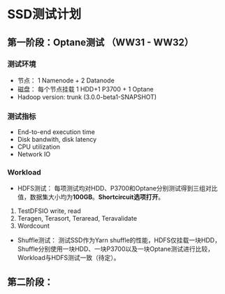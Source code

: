 SSD测试计划
=========================


第一阶段：Optane测试 （WW31 - WW32）
------------


### 测试环境

* 节点： 1 Namenode + 2 Datanode
* 磁盘： 每个节点挂载 1 HDD+1 P3700 + 1 Optane
* Hadoop version: trunk (3.0.0-beta1-SNAPSHOT)

### 测试指标

* End-to-end execution time
* Disk bandwith, disk latency
* CPU utilization
* Network IO

### Workload
* HDFS测试：
每项测试均对HDD、P3700和Optane分别测试得到三组对比值，数据集大小均为**100GB**。**Shortcircuit选项打开**。

1. TestDFSIO write, read
2. Teragen, Terasort, Teraread, Teravalidate
3. Wordcount

* Shuffle测试： 
测试SSD作为Yarn shuffle的性能，HDFS仅挂载一块HDD，Shuffle分别使用一块HDD、一块P3700以及一块Optane测试进行比较，Workload与HDFS测试一致（待定）。


第二阶段：
------------




